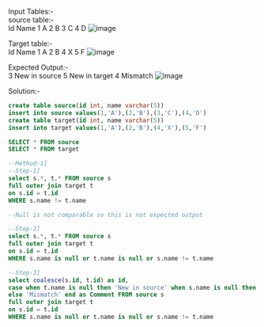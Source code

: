 Input Tables:-  
source table:-	
Id	Name
1	A
2	B
3	C
4	D
![image](https://github.com/onkarbankar111/SQL-Practice/assets/164195447/80817a30-0380-4776-9c7c-4e592d8e50f9)

Target table:-	
Id	Name
1	A
2	B
4	X
5	F
![image](https://github.com/onkarbankar111/SQL-Practice/assets/164195447/4b3762ee-b3be-4337-a7d9-c0c89e9c129b)

Expected Output:-   
3	New in source
5	New in target
4	Mismatch
![image](https://github.com/onkarbankar111/SQL-Practice/assets/164195447/2bd38387-ebac-436a-ab34-777936f6188e)

Solution:-    

```SQL
create table source(id int, name varchar(5))
insert into source values(1,'A'),(2,'B'),(3,'C'),(4,'D')
create table target(id int, name varchar(5))
insert into target values(1,'A'),(2,'B'),(4,'X'),(5,'F')

SELECT * FROM source
SELECT * FROM target

--Method-1]
--Step-1]
select s.*, t.* FROM source s
full outer join target t 
on s.id = t.id
WHERE s.name != t.name

--Null is not comparable so this is not expected output

--Step-2]
select s.*, t.* FROM source s
full outer join target t 
on s.id = t.id
WHERE s.name is null or t.name is null or s.name != t.name

--Step-3] 
select coalesce(s.id, t.id) as id,
case when t.name is null then 'New in source' when s.name is null then 'New in target' 
else 'Mismatch' end as Comment FROM source s
full outer join target t 
on s.id = t.id
WHERE s.name is null or t.name is null or s.name != t.name
```
